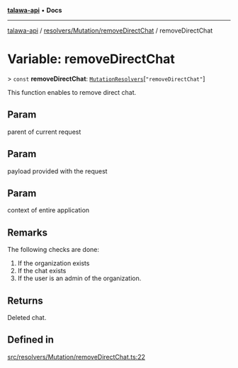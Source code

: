 [**talawa-api**](../../../../README.md) • **Docs**

***

[talawa-api](../../../../modules.md) / [resolvers/Mutation/removeDirectChat](../README.md) / removeDirectChat

# Variable: removeDirectChat

\> `const` **removeDirectChat**: [`MutationResolvers`](../../../../types/generatedGraphQLTypes/type-aliases/MutationResolvers.md)\[`"removeDirectChat"`\]

This function enables to remove direct chat.

## Param

parent of current request

## Param

payload provided with the request

## Param

context of entire application

## Remarks

The following checks are done:
1. If the organization exists
2. If the chat exists
3. If the user is an admin of the organization.

## Returns

Deleted chat.

## Defined in

[src/resolvers/Mutation/removeDirectChat.ts:22](https://github.com/PalisadoesFoundation/talawa-api/blob/5e38dbf44e47f2fc703410fad29ab5c8f7f26c77/src/resolvers/Mutation/removeDirectChat.ts#L22)
